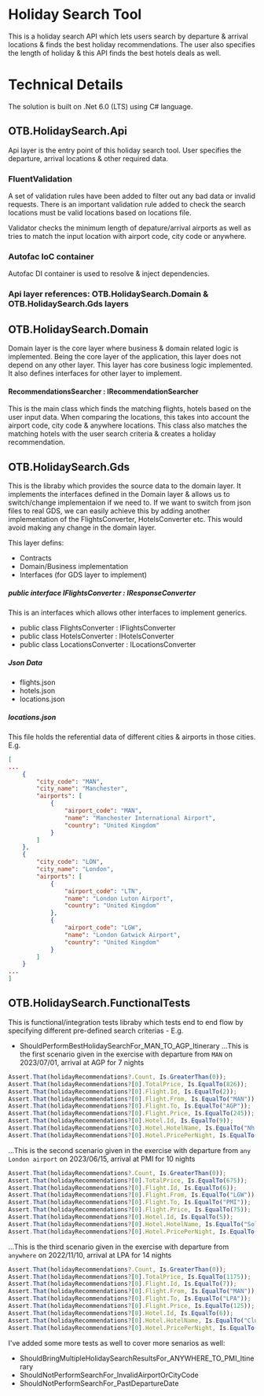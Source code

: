 # Holiday Search Tool

This is a holiday search API which lets users search by departure & arrival locations &
finds the best holiday recommendations. The user also specifies the length of
holiday & this API finds the best hotels deals as well.

# Technical Details

The solution is built on .Net 6.0 (LTS) using C# language. 

## OTB.HolidaySearch.Api
Api layer is the entry point of this holiday search tool. User specifies
the departure, arrival locations & other required data.

### FluentValidation
A set of validation rules have been added to filter out any bad data or invalid requests.
There is an important validation rule added to check the search locations must be valid locations based
on locations file.

Validator checks the minimum length of depature/arrival airports as well as tries to match the input
location with airport code, city code or anywhere.

### Autofac IoC container
Autofac DI container is used to resolve & inject dependencies.

### Api layer references: OTB.HolidaySearch.Domain & OTB.HolidaySearch.Gds layers

## OTB.HolidaySearch.Domain
Domain layer is the core layer where business & domain related logic is implemented. Being the core layer of
the application, this layer does not depend on any other layer. 
This layer has core business logic implemented. It also defines interfaces for other layer to implement.

#### RecommendationsSearcher : IRecommendationSearcher
This is the main class which finds the matching flights, hotels based on the user input data. When comparing
the locations, this takes into account the airport code, city code & anywhere locations.
This class also matches the matching hotels with the user search criteria & creates a holiday recommendation.

## OTB.HolidaySearch.Gds
This is the libraby which provides the source data to the domain layer. It implements the interfaces defined
in the Domain layer & allows us to switch/change implementaion if we need to. If we want to switch from
json files to real GDS, we can easily achieve this by adding another implementation of the FlightsConverter, HotelsConverter etc.
This would avoid making any change in the domain layer.

This layer defins:
* Contracts
* Domain/Business implementation
* Interfaces (for GDS layer to implement)

##### public interface IFlightsConverter<out FlightsResponse> : IResponseConverter<FlightsResponse>
This is an interfaces which allows other interfaces to implement generics.
* public class FlightsConverter : IFlightsConverter<FlightsResponse>
* public class HotelsConverter : IHotelsConverter<HotelsResponse>
* public class LocationsConverter : ILocationsConverter<LocationsResponse>
##### Json Data
* flights.json
* hotels.json
* locations.json

##### locations.json
This file holds the referential data of different cities & airports in those cities. E.g.
```json
[
...
	{
		"city_code": "MAN",
		"city_name": "Manchester",
		"airports": [
			{
				"airport_code": "MAN",
				"name": "Manchester International Airport",
				"country": "United Kingdom"
			}
		]
	},
	{
		"city_code": "LON",
		"city_name": "London",
		"airports": [
			{
				"airport_code": "LTN",
				"name": "London Luton Airport",
				"country": "United Kingdom"
			},
			{
				"airport_code": "LGW",
				"name": "London Gatwick Airport",
				"country": "United Kingdom"
			}
		]
	}
...
]
```

## OTB.HolidaySearch.FunctionalTests
This is functional/integration tests libraby which tests end to end flow by specifying different pre-defined search criterias - E.g.
* ShouldPerformBestHolidaySearchFor_MAN_TO_AGP_Itinerary
...This is the first scenario given in the exercise with departure from `MAN` on 2023/07/01, arrival at AGP for 7 nights
```javascript
Assert.That(holidayRecommendations?.Count, Is.GreaterThan(0));
Assert.That(holidayRecommendations?[0].TotalPrice, Is.EqualTo(826));
Assert.That(holidayRecommendations?[0].Flight.Id, Is.EqualTo(2));
Assert.That(holidayRecommendations?[0].Flight.From, Is.EqualTo("MAN"));
Assert.That(holidayRecommendations?[0].Flight.To, Is.EqualTo("AGP"));
Assert.That(holidayRecommendations?[0].Flight.Price, Is.EqualTo(245));
Assert.That(holidayRecommendations?[0].Hotel.Id, Is.EqualTo(9));
Assert.That(holidayRecommendations?[0].Hotel.HotelName, Is.EqualTo("Nh Malaga"));
Assert.That(holidayRecommendations?[0].Hotel.PricePerNight, Is.EqualTo(83));
```

...This is the second scenario given in the exercise with departure from `any London airport` on 2023/06/15, arrival at PMI for 10 nights
```javascript
Assert.That(holidayRecommendations?.Count, Is.GreaterThan(0));
Assert.That(holidayRecommendations?[0].TotalPrice, Is.EqualTo(675));
Assert.That(holidayRecommendations?[0].Flight.Id, Is.EqualTo(6));
Assert.That(holidayRecommendations?[0].Flight.From, Is.EqualTo("LGW"));
Assert.That(holidayRecommendations?[0].Flight.To, Is.EqualTo("PMI"));
Assert.That(holidayRecommendations?[0].Flight.Price, Is.EqualTo(75));
Assert.That(holidayRecommendations?[0].Hotel.Id, Is.EqualTo(5));
Assert.That(holidayRecommendations?[0].Hotel.HotelName, Is.EqualTo("Sol Katmandu Park & Resort"));
Assert.That(holidayRecommendations?[0].Hotel.PricePerNight, Is.EqualTo(60));
```

...This is the third scenario given in the exercise with departure from `anywhere` on 2022/11/10, arrival at LPA for 14 nights
```javascript
Assert.That(holidayRecommendations?.Count, Is.GreaterThan(0));
Assert.That(holidayRecommendations?[0].TotalPrice, Is.EqualTo(1175));
Assert.That(holidayRecommendations?[0].Flight.Id, Is.EqualTo(7));
Assert.That(holidayRecommendations?[0].Flight.From, Is.EqualTo("MAN"));
Assert.That(holidayRecommendations?[0].Flight.To, Is.EqualTo("LPA"));
Assert.That(holidayRecommendations?[0].Flight.Price, Is.EqualTo(125));
Assert.That(holidayRecommendations?[0].Hotel.Id, Is.EqualTo(6));
Assert.That(holidayRecommendations?[0].Hotel.HotelName, Is.EqualTo("Club Maspalomas Suites and Spa"));
Assert.That(holidayRecommendations?[0].Hotel.PricePerNight, Is.EqualTo(75));
```

I've added some more tests as well to cover more senarios as well:
* ShouldBringMultipleHolidaySearchResultsFor_ANYWHERE_TO_PMI_Itinerary
* ShouldNotPerformSearchFor_InvalidAirportOrCityCode
* ShouldNotPerformSearchFor_PastDepartureDate